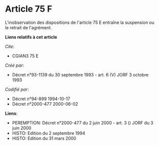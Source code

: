 # Article 75 F

L'inobservation des dispositions de l'article 75 E entraîne la suspension ou le retrait de l'agrément.

**Liens relatifs à cet article**

_Cite_:

  - CGIAN3 75 E

_Créé par_:

  - Décret n°93-1139 du 30 septembre 1993 - art. 6 (V) JORF 3 octobre 1993

_Codifié par_:

  - Décret n°94-899 1994-10-17
  - Décret n°2000-477 2000-06-02

**Liens**:

  - PEREMPTION: Décret n°2000-477 du 2 juin 2000 - art. 3 () JORF du 3 juin 2000
  - HISTO: Edition du 2 septembre 1994
  - HISTO: Edition du 31 mars 2000
